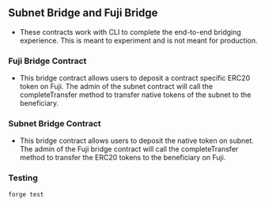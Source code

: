 ## Subnet Bridge and Fuji Bridge

* These contracts work with CLI to complete the end-to-end bridging experience. This is meant to experiment and is not
  meant for production.

### Fuji Bridge Contract

* This bridge contract allows users to deposit a contract specific ERC20 token on Fuji. The admin of the subnet contract
  will call the completeTransfer method to transfer native tokens of the subnet to the beneficiary.

### Subnet Bridge Contract

* This bridge contract allows users to deposit the native token on subnet. The admin of the Fuji bridge contract will
  call the completeTransfer method to transfer the ERC20 tokens to the beneficiary on Fuji.

### Testing

`forge test`
